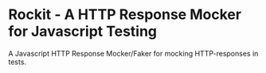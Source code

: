# Rockit - A HTTP Response Mocker for Javascript Testing

A Javascript HTTP Response Mocker/Faker for mocking HTTP-responses in tests.
